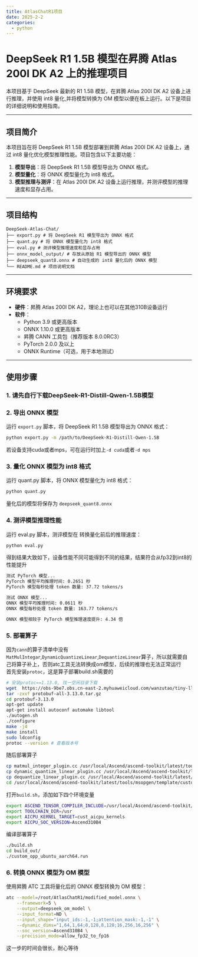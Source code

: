 ```yaml
---
title: AtlasChatR1项目
date: 2025-2-2
categories:
  - python
---
```

# DeepSeek R1 1.5B 模型在昇腾 Atlas 200I DK A2 上的推理项目

本项目基于 DeepSeek 最新的 R1 1.5B 模型，在昇腾 Atlas 200I DK A2 设备上进行推理，并使用 int8 量化,并将模型转换为 OM 模型以便在板上运行。以下是项目的详细说明和使用指南。

---

## 项目简介

本项目旨在将 DeepSeek R1 1.5B 模型部署到昇腾 Atlas 200I DK A2 设备上，通过 int8 量化优化模型推理性能。项目包含以下主要功能：

1. **模型导出**：将 DeepSeek R1 1.5B 模型导出为 ONNX 格式。
2. **模型量化**：将 ONNX 模型量化为 int8 格式。
3. **模型推理与测评**：在 Atlas 200I DK A2 设备上运行推理，并测评模型的推理速度和显存占用。

---

## 项目结构
```
DeepSeek-Atlas-Chat/
├── export.py # 将 DeepSeek R1 模型导出为 ONNX 格式
├── quant.py # 将 ONNX 模型量化为 int8 格式
├── eval.py # 测评模型推理速度和显存占用
├── onnx_model_output/ # 存放从原始 R1 模型导出的 ONNX 模型
├── deepseek_quant8.onnx # 自动生成的 int8 量化后的 ONNX 模型
└── README.md # 项目说明文档
```
---

## 环境要求

- **硬件**：昇腾 Atlas 200I DK A2，理论上也可以在其他310B设备运行
- **软件**：
  - Python 3.9 或更高版本
  - ONNX 1.10.0 或更高版本
  - 昇腾 CANN 工具包（推荐版本 8.0.0RC3）
  - PyTorch 2.0.0 及以上
  - ONNX Runtime（可选，用于本地测试）

---

## 使用步骤
### 1. 请先自行下载DeepSeek-R1-Distill-Qwen-1.5B模型

### 2. 导出 ONNX 模型

运行 `export.py` 脚本，将 DeepSeek R1 1.5B 模型导出为 ONNX 格式：

```bash
python export.py -m /path/to/DeepSeek-R1-Distill-Qwen-1.5B
```
若设备支持cuda或者mps，可在运行时加上`-d cuda`或者`-d mps`
### 3. 量化 ONNX 模型为 int8 格式

运行 quant.py 脚本，将 ONNX 模型量化为 int8 格式：

```bash
python quant.py
```
量化后的模型将保存为 `deepseek_quant8.onnx`

### 4. 测评模型推理性能
运行 eval.py 脚本，测评模型在 转换量化前后的推理速度：
```bash
python eval.py
```
得到结果大致如下，设备性能不同可能得到不同的结果，结果符合从fp32到int8的性能提升
```bash
测试 PyTorch 模型...
PyTorch 模型平均推理时间: 0.2651 秒
PyTorch 模型每秒处理 token 数量: 37.72 tokens/s

测试 ONNX 模型...
ONNX 模型平均推理时间: 0.0611 秒
ONNX 模型每秒处理 token 数量: 163.77 tokens/s

ONNX 模型相较于 PyTorch 模型推理速度提升: 4.34 倍
```
### 5. 部署算子
因为`cann`的算子清单中没有`MatMulIntegar`,`DynamicQuantizeLinear`,`DequantizeLinear`算子，所以就需要自己将算子补上，否则atc工具无法转换成om模型，后续的推理也无法正常运行   
首先安装`protoc`，这是算子部署build.sh需要的
```bash
# 安装protoc==1.13.0, 找一空闲目录下载
wget  https://obs-9be7.obs.cn-east-2.myhuaweicloud.com/wanzutao/tiny-llama/protobuf-all-3.13.0.tar.gz
tar -zxvf protobuf-all-3.13.0.tar.gz
cd protobuf-3.13.0
apt-get update
apt-get install autoconf automake libtool
./autogen.sh
./configure
make -j4
make install
sudo ldconfig
protoc --version # 查看版本号
```


随后部署算子
```bash
cp matmul_integer_plugin.cc /usr/local/Ascend/ascend-toolkit/latest/tools/msopgen/template/custom_operator_sample/DSL/Onnx/framework/onnx_plugin/
cp dynamic_quantize_linear_plugin.cc /usr/local/Ascend/ascend-toolkit/latest/tools/msopgen/template/custom_operator_sample/DSL/Onnx/framework/onnx_plugin/
cp dequantize_linear_plugin.cc /usr/local/Ascend/ascend-toolkit/latest/tools/msopgen/template/custom_operator_sample/DSL/Onnx/framework/onnx_plugin/
cd /usr/local/Ascend/ascend-toolkit/latest/tools/msopgen/template/custom_operator_sample/DSL/Onnx 
```
打开`build.sh`，添加如下四个环境变量
```bash
export ASCEND_TENSOR_COMPILER_INCLUDE=/usr/local/Ascend/ascend-toolkit/latest/include
export TOOLCHAIN_DIR=/usr
export AICPU_KERNEL_TARGET=cust_aicpu_kernels
export AICPU_SOC_VERSION=Ascend310B4
```
编译部署算子
```bash
./build.sh 
cd build_out/
./custom_opp_ubuntu_aarch64.run
```
### 6. 转换 ONNX 模型为 OM 模型
使用昇腾 ATC 工具将量化后的 ONNX 模型转换为 OM 模型：  
```bash
atc --model=/root/AtlasChatR1/modified_model.onnx \
    --framework=5 \
    --output=deepseek_om_model \
    --input_format=ND \
    --input_shape="input_ids:-1,-1;attention_mask:-1,-1" \
    --dynamic_dims="1,64,1,64;8,128,8,128;16,256,16,256" \
    --soc_version=Ascend310B4 \
    --precision_mode=allow_fp32_to_fp16
```
这一步的时间会很长，耐心等待
